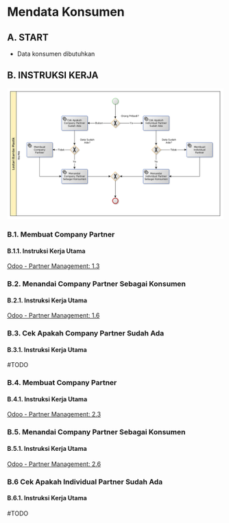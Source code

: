 # Mendata Konsumen

## A. START

* Data konsumen dibutuhkan

## B. INSTRUKSI KERJA

![](../img/mendata-konsumen.png)

### B.1. Membuat Company Partner

#### B.1.1. Instruksi Kerja Utama

[Odoo - Partner Management: 1.3](https://open-synergy.github.io/mdbook-partner/company-partner/membuat.html)

### B.2. Menandai Company Partner Sebagai Konsumen

#### B.2.1. Instruksi Kerja Utama

[Odoo - Partner Management: 1.6](https://open-synergy.github.io/mdbook-partner/company-partner/mark-as-customer.html)

### B.3. Cek Apakah Company Partner Sudah Ada

#### B.3.1. Instruksi Kerja Utama

#TODO

### B.4. Membuat Company Partner

#### B.4.1. Instruksi Kerja Utama

[Odoo - Partner Management: 2.3](https://open-synergy.github.io/mdbook-partner/individual-partner/membuat.html)

### B.5. Menandai Company Partner Sebagai Konsumen

#### B.5.1. Instruksi Kerja Utama

[Odoo - Partner Management: 2.6](https://open-synergy.github.io/mdbook-partner/individual-partner/mark-as-customer.html)

### B.6 Cek Apakah Individual Partner Sudah Ada

#### B.6.1. Instruksi Kerja Utama

#TODO

